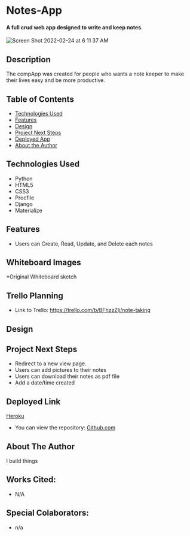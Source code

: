 # Notes-App


#### A full crud web app designed to write and keep notes.
![Screen Shot 2022-02-24 at 6 11 37 AM](https://user-images.githubusercontent.com/94661081/155540449-d1094a35-2d7d-463c-86e8-842a2fa110d4.png)


## Description
The compApp was created for people who wants a note keeper to make their lives easy and be more productive.

## Table of Contents
* [Technologies Used](#technologiesused)
* [Features](#features)
* [Design](#design)
* [Project Next Steps](#nextsteps)
* [Deployed App](#deployment)
* [About the Author](#author)

## <a name="technologiesused"></a>Technologies Used
* Python
* HTML5
* CSS3
* Procfile
* Django
* Materialize



## Features
* Users can Create, Read, Update, and Delete each notes

## Whiteboard Images
*Original Whiteboard sketch


## Trello Planning
* Link to Trello: https://trello.com/b/BFhzzZlj/note-taking

## <a name="design"></a>Design


## <a name="nextsteps"></a>Project Next Steps
* Redirect to a new view page.
* Users can add pictures to their notes
* Users can download their notes as pdf file
* Add a date/time created


## <a name="deployment"></a>Deployed Link
[Heroku](https://notes-app-king.herokuapp.com/)

* You can view the repository:
[Github.com](https://github.com/youngking509/Notes-App)



## <a name="author"></a>About The Author
I build things

    
## Works Cited:
* N/A

## Special Colaborators:
* n/a
